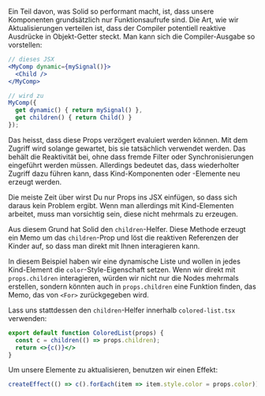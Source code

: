 Ein Teil davon, was Solid so performant macht, ist, dass unsere Komponenten grundsätzlich nur Funktionsaufrufe sind. Die Art, wie wir Aktualisierungen verteilen ist, dass der Compiler potentiell reaktive Ausdrücke in Objekt-Getter steckt. Man kann sich die Compiler-Ausgabe so vorstellen:

```jsx
// dieses JSX
<MyComp dynamic={mySignal()}>
  <Child />
</MyComp>

// wird zu
MyComp({
  get dynamic() { return mySignal() },
  get children() { return Child() }
});
```
Das heisst, dass diese Props verzögert evaluiert werden können. Mit dem Zugriff wird solange gewartet, bis sie tatsächlich verwendet werden. Das behält die Reaktivität bei, ohne dass fremde Filter oder Synchronisierungen eingeführt werden müssen. Allerdings bedeutet das, dass wiederholter Zugriff dazu führen kann, dass Kind-Komponenten oder -Elemente neu erzeugt werden.

Die meiste Zeit über wirst Du nur Props ins JSX einfügen, so dass sich daraus kein Problem ergibt. Wenn man allerdings mit Kind-Elementen arbeitet, muss man vorsichtig sein, diese nicht mehrmals zu erzeugen.

Aus diesem Grund hat Solid den `children`-Helfer. Diese Methode erzeugt ein Memo um das `children`-Prop und löst die reaktiven Referenzen der Kinder auf, so dass man direkt mit Ihnen interagieren kann.

In diesem Beispiel haben wir eine dynamische Liste und wollen in jedes Kind-Element die `color`-Style-Eigenschaft setzen. Wenn wir direkt mit `props.children` interagieren, würden wir nicht nur die Nodes mehrmals erstellen, sondern könnten auch in `props.children` eine Funktion finden, das Memo, das von `<For>` zurückgegeben wird.

Lass uns stattdessen den `children`-Helfer innerhalb `colored-list.tsx` verwenden:
```jsx
export default function ColoredList(props) {
  const c = children(() => props.children);
  return <>{c()}</>
}
```
Um unsere Elemente zu aktualisieren, benutzen wir einen Effekt:
```jsx
createEffect(() => c().forEach(item => item.style.color = props.color));
```
